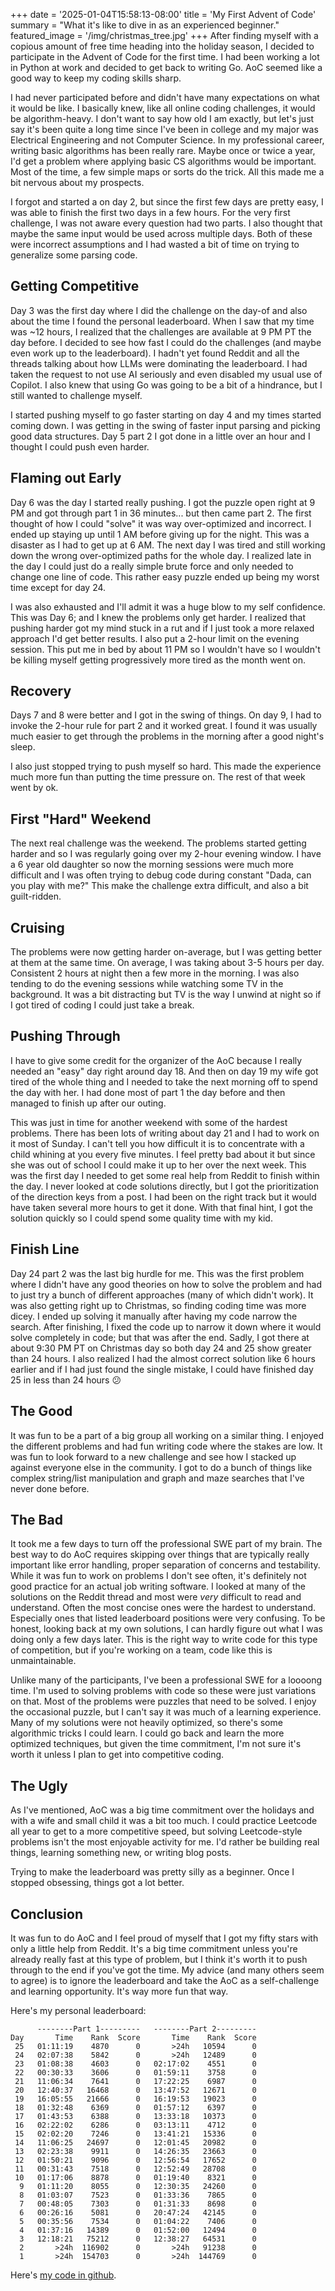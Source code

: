 +++
date = '2025-01-04T15:58:13-08:00'
title = 'My First Advent of Code'
summary = "What it's like to dive in as an experienced beginner."
featured_image = '/img/christmas_tree.jpg'
+++
After finding myself with a copious amount of free time heading into the holiday season, I decided to participate in the Advent of Code for the first time. I had been working a lot in Python at work and decided to get back to writing Go. AoC seemed like a good way to keep my coding skills sharp. 

I had never participated before and didn't have many expectations on what it would be like. I basically knew, like all online coding challenges, it would be algorithm-heavy. I don't want to say how old I am exactly, but let's just say it's been quite a long time since I've been in college and my major was Electrical Engineering and not Computer Science. In my professional career, writing basic algorithms has been really rare. Maybe once or twice a year, I'd get a problem where applying basic CS algorithms would be important. Most of the time, a few simple maps or sorts do the trick. All this made me a bit nervous about my prospects.

I forgot and started a on day 2, but since the first few days are pretty easy, I was able to finish the first two days in a few hours. For the very first challenge, I was not aware every question had two parts. I also thought that maybe the same input would be used across multiple days. Both of these were incorrect assumptions and I had wasted a bit of time on trying to generalize some parsing code.

## Getting Competitive

Day 3 was the first day where I did the challenge on the day-of and also about the time I found the personal leaderboard. When I saw that my time was ~12 hours, I realized that the challenges are available at 9 PM PT the day before. I decided to see how fast I could do the challenges (and maybe even work up to the leaderboard). I hadn't yet found Reddit and all the threads talking about how LLMs were dominating the leaderboard. I had taken the request to not use AI seriously and even disabled my usual use of Copilot. I also knew that using Go was going to be a bit of a hindrance, but I still wanted to challenge myself.

I started pushing myself to go faster starting on day 4 and my times started coming down. I was  getting in the swing of faster input parsing and picking good data structures. Day 5 part 2 I got done in a little over an hour and I thought I could push even harder.

## Flaming out Early
Day 6 was the day I started really pushing. I got the puzzle open right at 9 PM and got through part 1 in 36 minutes... but then came part 2. The first thought of how I could "solve" it was way over-optimized and incorrect. I ended up staying up until 1 AM before giving up for the night. This was a disaster as I had to get up at 6 AM. The next day I was tired and still working down the wrong over-optimized paths for the whole day. I realized late in the day I could just do a really simple brute force and only needed to change one line of code. This rather easy puzzle ended up being my worst time except for day 24.

I was also exhausted and I'll admit it was a huge blow to my self confidence. This was Day 6; and I knew the problems only get harder. I realized that pushing harder got my mind stuck in a rut and if I just took a more relaxed approach I'd get better results. I also put a 2-hour limit on the evening session. This put me in bed by about 11 PM so I wouldn't have so I wouldn't be killing myself getting progressively more tired as the month went on.

## Recovery
Days 7 and 8 were better and I got in the swing of things. On day 9, I had to invoke the 2-hour rule for part 2 and it worked great. I found it was usually much easier to get through the problems in the morning after a good night's sleep.

I also just stopped trying to push myself so hard. This made the experience much more fun than putting the time pressure on. The rest of that week went by ok.

## First "Hard" Weekend
The next real challenge was the weekend. The problems started getting harder and so I was regularly going over my 2-hour evening window. I have a 6 year old daughter so now the morning sessions were much more difficult and I was often trying to debug code during constant "Dada, can you play with me?" This make the challenge extra difficult, and also a bit guilt-ridden.

## Cruising
The problems were now getting harder on-average, but I was getting better at them at the same time. On average, I was taking about 3-5 hours per day.  Consistent 2 hours at night then a few more in the morning. I was also tending to do the evening sessions while watching some TV in the background. It was a bit distracting but TV is the way I unwind at night so if I got tired of coding I could just take a break.

## Pushing Through
I have to give some credit for the organizer of the AoC because I really needed an "easy" day right around day 18. And then on day 19 my wife got tired of the whole thing and I needed to take the next morning off to spend the day with her. I had done most of part 1 the day before and then managed to finish up after our outing.

This was just in time for another weekend with some of the hardest problems. There has been lots of writing about day 21 and I had to work on it most of Sunday. I can't tell you how difficult it is to concentrate with a child whining at you every five minutes. I feel pretty bad about it but since she was out of school I could make it up to her over the next week. This was the first day I needed to get some real help from Reddit to finish within the day. I never looked at code solutions directly, but I got the prioritization of the direction keys from a post. I had been on the right track but it would have taken several more hours to get it done. With that final hint, I got the solution quickly so I could spend some quality time with my kid.

## Finish Line
Day 24 part 2 was the last big hurdle for me. This was the first problem where I didn't have any good theories on how to solve the problem and had to just try a bunch of different approaches (many of which didn't work). It was also getting right up to Christmas, so finding coding time was more dicey. I ended up solving it manually after having my code narrow the search. After finishing, I fixed the code up to narrow it down where it would solve completely in code; but that was after the end. Sadly, I got there at about 9:30 PM PT on Christmas day so both day 24 and 25 show greater than 24 hours. I also realized I had the almost correct solution like 6 hours earlier and if I had just found the single mistake, I could have finished day 25 in less than 24 hours 😕

## The Good
It was fun to be a part of a big group all working on a similar thing. I enjoyed the different problems and had fun writing code where the stakes are low. It was fun to look forward to a new challenge and see how I stacked up against everyone else in the community. I got to do a bunch of things like complex string/list manipulation and graph and maze searches that I've never done before.

## The Bad
It took me a few days to turn off the professional SWE part of my brain. The best way to do AoC requires skipping over things that are typically really important like error handling, proper separation of concerns and testability. While it was fun to work on problems I don't see often, it's definitely not good practice for an actual job writing software. I looked at many of the  solutions on the Reddit thread and most were _very_ difficult to read and understand. Often the most concise ones were the hardest to understand. Especially ones that listed leaderboard positions were very confusing. To be honest, looking back at my own solutions, I can hardly figure out what I was doing only a few days later. This is the right way to write code for this type of competition, but if you're working on a team, code like this is unmaintainable.

Unlike many of the participants, I've been a professional SWE for a loooong time. I'm used to solving problems with code so these were just variations on that. Most of the problems were puzzles that need to be solved. I enjoy the occasional puzzle, but I can't say it was much of a learning experience. Many of my solutions were not heavily optimized, so there's some algorithmic tricks I could learn. I could go back and learn the more optimized techniques, but given the time commitment, I'm not sure it's worth it unless I plan to get into competitive coding.

## The Ugly
As I've mentioned, AoC was a big time commitment over the holidays and with a wife and small child it was a bit too much. I could practice Leetcode all year to get to a more competitive speed, but solving Leetcode-style problems isn't the most enjoyable activity for me. I'd rather be building real things, learning something new, or writing blog posts.

Trying to make the leaderboard was pretty silly as a beginner. Once I stopped obsessing, things got a lot better.

## Conclusion
It was fun to do AoC and I feel proud of myself that I got my fifty stars with only a little help from Reddit. It's a big time commitment unless you're already really fast at this type of problem, but I think it's worth it to push through to the end if you've got the time. My advice (and many others seem to agree) is to ignore the leaderboard and take the AoC as a self-challenge and learning opportunity. It's way more fun that way.

Here's my personal leaderboard:
```
      --------Part 1---------   --------Part 2---------
Day       Time    Rank  Score       Time    Rank  Score
 25   01:11:19    4870      0       >24h   10594      0
 24   02:07:38    5842      0       >24h   12489      0
 23   01:08:38    4603      0   02:17:02    4551      0
 22   00:30:33    3606      0   01:59:11    3758      0
 21   11:06:34    7641      0   17:22:25    6987      0
 20   12:40:37   16468      0   13:47:52   12671      0
 19   16:05:55   21666      0   16:19:53   19023      0
 18   01:32:48    6369      0   01:57:12    6397      0
 17   01:43:53    6388      0   13:33:18   10373      0
 16   02:22:02    6286      0   03:13:11    4712      0
 15   02:02:20    7246      0   13:41:21   15336      0
 14   11:06:25   24697      0   12:01:45   20982      0
 13   02:23:38    9911      0   14:26:35   23663      0
 12   01:50:21    9096      0   12:56:54   17652      0
 11   00:31:43    7518      0   12:52:49   28708      0
 10   01:17:06    8878      0   01:19:40    8321      0
  9   01:11:20    8055      0   12:30:35   24260      0
  8   01:03:07    7523      0   01:33:36    7865      0
  7   00:48:05    7303      0   01:31:33    8698      0
  6   00:26:16    5081      0   20:47:24   42145      0
  5   00:35:56    7534      0   01:04:22    7406      0
  4   01:37:16   14389      0   01:52:00   12494      0
  3   12:18:21   75212      0   12:38:27   64531      0
  2       >24h  116902      0       >24h   91238      0
  1       >24h  154703      0       >24h  144769      0
```
Here's [my code in github](https://github.com/smw1218/advent-of-code-2024).